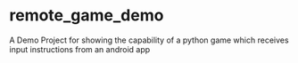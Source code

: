 # remote_game_demo

A Demo Project for showing the capability of a python game which receives input instructions from an android app
